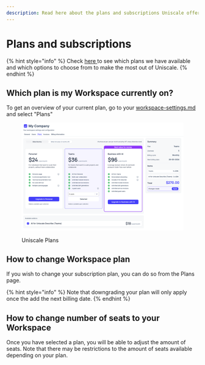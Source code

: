 ```yaml
---
description: Read here about the plans and subscriptions Uniscale offer
---
```


# Plans and subscriptions

{% hint style="info" %}
Check [here ](https://www.uniscale.com/pricing)to see which plans we have available and which options to choose from to make the most out of Uniscale.
{% endhint %}

## Which plan is my Workspace currently on?

To get an overview of your current plan, go to your [workspace-settings.md](../workspace-administration/manage-workspaces/workspace-settings.md "mention") and select "Plans"

<figure><img src="../.gitbook/assets/cleanshot_2024-04-26_at_09.15.45.png" alt=""><figcaption><p>Uniscale Plans</p></figcaption></figure>

## How to change Workspace plan

If you wish to change your subscription plan, you can do so from the Plans page.

{% hint style="info" %}
Note that downgrading your plan will only apply once the add the next billing date.&#x20;
{% endhint %}



## How to change number of seats to your Workspace

Once you have selected a plan, you will be able to adjust the amount of seats. Note that there may be restrictions to the amount of seats available depending on your plan.&#x20;



